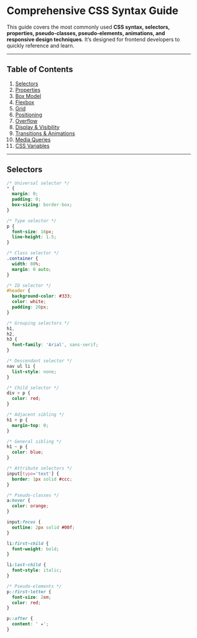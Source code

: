 # Comprehensive CSS Syntax Guide

This guide covers the most commonly used **CSS syntax, selectors, properties, pseudo-classes, pseudo-elements, animations, and responsive design techniques**. It’s designed for frontend developers to quickly reference and learn.

---

## Table of Contents

1. [Selectors](#selectors)
2. [Properties](#properties)
3. [Box Model](#box-model)
4. [Flexbox](#flexbox)
5. [Grid](#grid)
6. [Positioning](#positioning)
7. [Overflow](#overflow)
8. [Display & Visibility](#display--visibility)
9. [Transitions & Animations](#transitions--animations)
10. [Media Queries](#media-queries)
11. [CSS Variables](#css-variables)

---

## Selectors

```css
/* Universal selector */
* {
  margin: 0;
  padding: 0;
  box-sizing: border-box;
}

/* Type selector */
p {
  font-size: 16px;
  line-height: 1.5;
}

/* Class selector */
.container {
  width: 80%;
  margin: 0 auto;
}

/* ID selector */
#header {
  background-color: #333;
  color: white;
  padding: 20px;
}

/* Grouping selectors */
h1,
h2,
h3 {
  font-family: 'Arial', sans-serif;
}

/* Descendant selector */
nav ul li {
  list-style: none;
}

/* Child selector */
div > p {
  color: red;
}

/* Adjacent sibling */
h1 + p {
  margin-top: 0;
}

/* General sibling */
h1 ~ p {
  color: blue;
}

/* Attribute selectors */
input[type='text'] {
  border: 1px solid #ccc;
}

/* Pseudo-classes */
a:hover {
  color: orange;
}

input:focus {
  outline: 2px solid #00f;
}

li:first-child {
  font-weight: bold;
}

li:last-child {
  font-style: italic;
}

/* Pseudo-elements */
p::first-letter {
  font-size: 2em;
  color: red;
}

p::after {
  content: ' ★';
}
```
